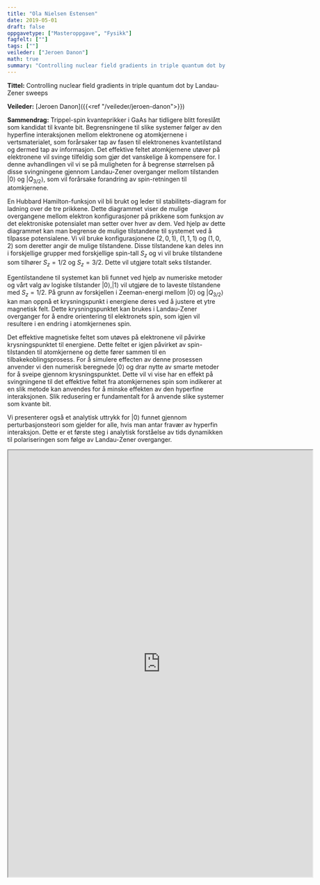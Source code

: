 ```yaml
---
title: "Ola Nielsen Estensen"
date: 2019-05-01
draft: false
oppgavetype: ["Masteroppgave", "Fysikk"]
fagfelt: [""]
tags: [""]
veileder: ["Jeroen Danon"]
math: true
summary: "Controlling nuclear field gradients in triple quantum dot by Landau-Zener sweeps"
---
```


**Tittel:** Controlling nuclear field gradients in triple quantum dot by Landau-Zener sweeps

**Veileder:** [Jeroen Danon]({{<ref "/veileder/jeroen-danon">}}) 

**Sammendrag:** Trippel-spin kvanteprikker i GaAs har tidligere blitt foreslått som kandidat til kvante bit. Begrensningene til slike systemer følger av den hyperfine interaksjonen mellom elektronene og atomkjernene i vertsmaterialet, som forårsaker tap av fasen til elektronenes kvantetilstand og dermed tap av informasjon. Det effektive feltet atomkjernene utøver på elektronene vil svinge tilfeldig som gjør det vanskelige å kompensere for. I denne avhandlingen vil vi se på muligheten for å begrense størrelsen på disse svingningene gjennom Landau-Zener overganger mellom tilstanden $|0\rangle$ og $|Q_{3/2}\rangle$, som vil forårsake forandring av spin-retningen til atomkjernene.

En Hubbard Hamilton-funksjon vil bli brukt og leder til stabilitets-diagram for ladning over de tre prikkene. Dette diagrammet viser de mulige overgangene mellom elektron konfigurasjoner på prikkene som funksjon av det elektroniske potensialet man setter over hver av dem. Ved hjelp av dette diagrammet kan man begrense de mulige tilstandene til systemet ved å tilpasse potensialene. Vi vil bruke konfigurasjonene $(2, 0, 1)$, $(1, 1, 1)$ og $(1, 0, 2)$ som deretter angir de mulige tilstandene. Disse tilstandene kan deles inn i forskjellige grupper med forskjellige spin-tall $S_z$ og vi vil bruke tilstandene som tilhører $S_z = 1/2$ og $S_z = 3/2.$ Dette vil utgjøre totalt seks tilstander.

Egentilstandene til systemet kan bli funnet ved hjelp av numeriske metoder og vårt valg av logiske tilstander ${|0\rangle, |1\rangle}$ vil utgjøre de to laveste tilstandene med $S_z = 1/2.$ På grunn av forskjellen i Zeeman-energi mellom $|0\rangle$ og $|Q_{3/2}\rangle$ kan man oppnå et krysningspunkt i energiene deres ved å justere et ytre magnetisk felt. Dette krysningspunktet kan brukes i Landau-Zener overganger for å endre orientering til elektronets spin, som igjen vil resultere i en endring i atomkjernenes spin.

Det effektive magnetiske feltet som utøves på elektronene vil påvirke krysningspunktet til energiene. Dette feltet er igjen påvirket av spin-tilstanden til atomkjernene og dette fører sammen til en tilbakekoblingsprosess. For å simulere effecten av denne prosessen anvender vi den numerisk beregnede $|0\rangle$ og drar nytte av smarte metoder for å sveipe gjennom krysningspunktet. Dette vil vi vise har en effekt på svingningene til det effektive feltet fra atomkjernenes spin som indikerer at en slik metode kan anvendes for å minske effekten av den hyperfine interaksjonen. Slik redusering er fundamentalt for å anvende slike systemer som kvante bit.

Vi presenterer også et analytisk uttrykk for $|0\rangle$ funnet gjennom perturbasjonsteori som gjelder for alle, hvis man antar fravær av hyperfin interaksjon. Dette er et første steg i analytisk forståelse av tids dynamikken til polariseringen som følge av Landau-Zener overganger.

<iframe src="https://drive.google.com/file/d/1Xbne-5MxBCXpM6HExlcklBQ3y1MzuXZ6/preview" width="700" height="980" allow="autoplay"></iframe>